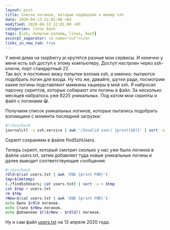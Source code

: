 ```yaml
---
layout: post
title: Cписок логинов, которые подбирали к моему ssh
date: 2020-04-13 12:01:00 +03
modified: 2020-04-13 12:01:00 +03
categories: linux bash
tags: [ssh, попытки взлома, linux, bash]
excerpt_separator: <a name="cut"></a>
links_in_new_tab: true
---
```

У меня дома на raspberry pi крутятся разные мои сервисы. И конечно у меня есть ssh доступ к этому компьютеру. Доступ настроен через ssh-ключи, порт стандартный 22.  
Так вот, я постоянно вижу попытки взлома ssh, а именно: пытаются подобрать логин для входа. Ну что же, давайте, шутки ради, посмотрим какие логины подставляют мамкины хацкеры в мой ssh. Я набросал парочку скриптов, которые собирают эти логины в файл. За несколько месяцев набралось уже 8225 уникальных. Под катом мои скрипты и файл с логинами &#x1f600;.

<a name="cut"></a>
Получаем список уникальных логинов, которые пытались подобрать взломщики с момента последней загрузки:

```bash
#!/bin/bash
journalctl -u ssh.service | awk '/Invalid user/ {print($8)}' | sort -u
```

Скрипт сохраняем в файле findSshUsers.

Теперь скрипт, который смотрит сколько у нас уже было логинов в файле users.txt, затем добавляет туда новые уникальные логины и далее выводит соответствующие сообщения:

```bash
#!/bin/bash
rOld=$(cat users.txt | awk 'END {print FNR}')
tmp=$(mktemp)
(./findSshUsers; cat users.txt) | sort -u > $tmp
cat $tmp > users.txt
rm $tmp
rNew=$(cat users.txt | awk 'END {print FNR}')
echo Было $rOld логинов.
echo Стало $rNew логинов.
echo Добавлено $(($rNew - $rOld)) логинов.
```

Ну и сам файл [users.txt](\assets\posts\ssh-login-attempts-list\users.txt) на 13 апреля 2020 года.